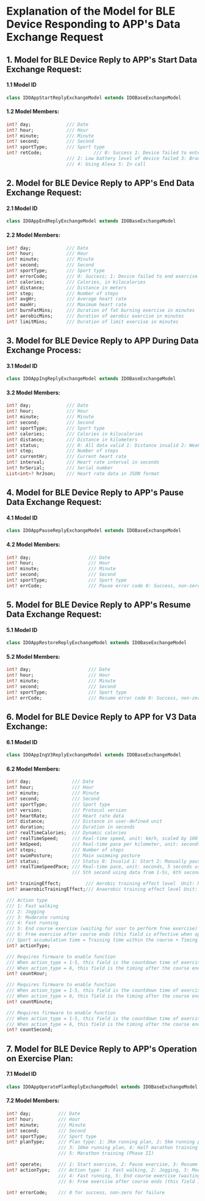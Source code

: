 # Explanation of the Model for BLE Device Responding to APP's Data Exchange Request

## 1. Model for BLE Device Reply to APP's Start Data Exchange Request:

#### 1.1 Model ID

````dart
class IDOAppStartReplyExchangeModel extends IDOBaseExchangeModel
````

#### 1.2 Model Members:

```dart
int? day;             /// Date
int? hour;            /// Hour
int? minute;          /// Minute
int? second;          /// Second
int? sportType;       /// Sport type
int? retCode;                   /// 0: Success 1: Device failed to enter exercise mode 
                      /// 2: Low battery level of device failed 3: Bracelet is charging 
                      /// 4: Using Alexa 5: In call
```



## 2. Model for BLE Device Reply to APP's End Data Exchange Request:

#### 2.1 Model ID

````dart
class IDOAppEndReplyExchangeModel extends IDOBaseExchangeModel
````

#### 2.2 Model Members:

```dart
int? day;             /// Date
int? hour;            /// Hour
int? minute;          /// Minute
int? second;          /// Second
int? sportType;       /// Sport type
int? errorCode;       /// 0: Success; 1: Device failed to end exercise
int? calories;        /// Calories, in kilocalories
int? distance;        /// Distance in meters
int? step;            /// Number of steps
int? avgHr;           /// Average heart rate
int? maxHr;           /// Maximum heart rate
int? burnFatMins;     /// Duration of fat burning exercise in minutes
int? aerobicMins;     /// Duration of aerobic exercise in minutes
int? limitMins;       /// Duration of limit exercise in minutes
```



## 3. Model for BLE Device Reply to APP During Data Exchange Process:

#### 3.1 Model ID

````dart
class IDOAppIngReplyExchangeModel extends IDOBaseExchangeModel
````

#### 3.2 Model Members:

```dart
int? day;             /// Date
int? hour;            /// Hour
int? minute;          /// Minute
int? second;          /// Second
int? sportType;       /// Sport type
int? calories;        /// Calories in kilocalories
int? distance;        /// Distance in kilometers
int? status;          /// 0: All data valid 1: Distance invalid 2: Weak GPS signal
int? step;            /// Number of steps
int? currentHr;       /// Current heart rate
int? interval;        /// Heart rate interval in seconds
int? hrSerial;        /// Serial number
List<int>? hrJson;    /// Heart rate data in JSON format
```



## 4. Model for BLE Device Reply to APP's Pause Data Exchange Request:

#### 4.1 Model ID

````dart
class IDOAppPauseReplyExchangeModel extends IDOBaseExchangeModel
````

#### 4.2 Model Members:

```dart
int? day;                     /// Date
int? hour;                    /// Hour
int? minute;                  /// Minute
int? second;                  /// Second
int? sportType;               /// Sport type
int? errCode;                 /// Pause error code 0: Success, non-zero: Failed
```



## 5. Model for BLE Device Reply to APP's Resume Data Exchange Request:

#### 5.1 Model ID

````dart
class IDOAppRestoreReplyExchangeModel extends IDOBaseExchangeModel
````

#### 5.2 Model Members:

```dart
int? day;                     /// Date
int? hour;                    /// Hour
int? minute;                  /// Minute
int? second;                  /// Second
int? sportType;               /// Sport type
int? errCode;                 /// Resume error code 0: Success, non-zero: Failed
```



## 6. Model for BLE Device Reply to APP for V3 Data Exchange:

#### 6.1 Model ID

````dart
class IDOAppIngV3ReplyExchangeModel extends IDOBaseExchangeModel
````

#### 6.2 Model Members:

```dart
int? day;               /// Date
int? hour;              /// Hour
int? minute;            /// Minute
int? second;            /// Second
int? sportType;         /// Sport type
int? version;           /// Protocol version
int? heartRate;         /// Heart rate data
int? distance;          /// Distance in user-defined unit
int? duration;          /// Duration in seconds
int? realTimeCalories;  /// Dynamic calories
int? realTimeSpeed;     /// Real-time speed, unit: km/h, scaled by 100
int? kmSpeed;           /// Real-time pace per kilometer, unit: seconds/km
int? steps;             /// Number of steps
int? swimPosture;       /// Main swimming posture
int? status;            /// Status 0: Invalid 1: Start 2: Manually pause 3: End 4: Auto pause
int? realTimeSpeedPace; /// Real-time pace, unit: seconds, 5 seconds using sliding average, 
                        /// 5th second using data from 1-5s, 6th second using data from 2-6s

int? trainingEffect;         /// Aerobic training effect level  Unit: None  Range: 0-50, scaled by 10
int? anaerobicTrainingEffect;/// Anaerobic training effect level Unit: None  Range: 0-50, scaled by 10

/// Action type
/// 1: Fast walking
/// 2: Jogging
/// 3: Moderate running
/// 4: Fast running
/// 5: End course exercise (waiting for user to perform free exercise)
/// 6: Free exercise after course ends (this field is effective when operate=5)
/// Sport accumulation time = Training time within the course + Timing after the course ends
int? actionType;

/// Requires firmware to enable function
/// When action_type = 1-5, this field is the countdown time of exercise (decreasing time)
/// When action_type = 6, this field is the timing after the course ends (increasing time)
int? countHour;

/// Requires firmware to enable function
/// When action_type = 1-5, this field is the countdown time of exercise (decreasing time)
/// When action_type = 6, this field is the timing after the course ends (increasing time)
int? countMinute;

/// Requires firmware to enable function
/// When action_type = 1-5, this field is the countdown time of exercise (decreasing time)
/// When action_type = 6, this field is the timing after the course ends (increasing time)
int? countSecond;
```



## 7. Model for BLE Device Reply to APP's Operation on Exercise Plan:

#### 7.1 Model ID

````dart
class IDOAppOperatePlanReplyExchangeModel extends IDOBaseExchangeModel
````

#### 7.2 Model Members:

```dart
int? day;          /// Date
int? hour;         /// Hour
int? minute;       /// Minute
int? second;       /// Second
int? sportType;    /// Sport type
int? planType;     /// Plan type: 1: 3km running plan, 2: 5km running plan, 
                   /// 3: 10km running plan, 4: Half marathon training (Phase II), 
                   /// 5: Marathon training (Phase II)

int? operate;      /// 1: Start exercise, 2: Pause exercise, 3: Resume exercise, 4: End exercise, 5: Switch action
int? actionType;   /// Action type: 1: Fast walking, 2: Jogging, 3: Moderate running, 
                   /// 4: Fast running, 5: End course exercise (waiting for user to perform free exercise), 
                   /// 6: Free exercise after course ends (this field is effective when operate=5)

int? errorCode;    /// 0 for success, non-zero for failure
```